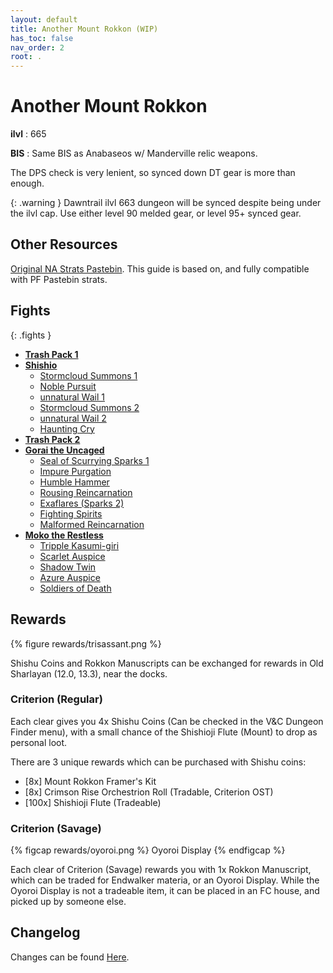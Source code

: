 ```yaml
---
layout: default
title: Another Mount Rokkon (WIP)
has_toc: false
nav_order: 2
root: .
---
```


# Another Mount Rokkon

**ilvl**
: 665

**BIS**
: Same BIS as Anabaseos w/ Manderville relic weapons.

The DPS check is very lenient, so synced down DT gear is more than enough.

{: .warning }
Dawntrail ilvl 663 dungeon will be synced despite being under the ilvl cap.
Use either level 90 melded gear, or level 95+ synced gear.

## Other Resources

[Original NA Strats Pastebin](https://pastebin.com/wZups8t2). This guide is
based on, and fully compatible with PF Pastebin strats.

## Fights

{: .fights }
* **[Trash Pack 1](./trash1/)**
* **[Shishio](./shishio/)**
    * [Stormcloud Summons 1](./shishio/stormcloud-1/)
    * [Noble Pursuit](./shishio/noble-pursuit)
    * [unnatural Wail 1](./shishio/unnatural-wail-1/)
    * [Stormcloud Summons 2](./shishio/stormcloud-2/)
    * [unnatural Wail 2](./shishio/unnatural-wail-2/)
    * [Haunting Cry](./shishio/haunting-cry/)
* **[Trash Pack 2](./trash2/)**
* **[Gorai the Uncaged](./gorai/)**
    * [Seal of Scurrying Sparks 1](./gorai/sparks-1/)
    * [Impure Purgation](./gorai/purgation/)
    * [Humble Hammer](./gorai/humble-hammer/)
    * [Rousing Reincarnation](./gorai/rousing-reincarnation/)
    * [Exaflares (Sparks 2)](./gorai/sparks-2/)
    * [Fighting Spirits](./gorai/fighting-spirits/)
    * [Malformed Reincarnation](./gorai/malformed-reincarnation/)
* **[Moko the Restless](./moko/)**
    * [Tripple Kasumi-giri](./moko/kasumi-giri/)
    * [Scarlet Auspice](./moko/scarlet-auspice/)
    * [Shadow Twin](./moko/shadow-twin/)
    * [Azure Auspice](./moko/azure-auspice/)
    * [Soldiers of Death](./moko/soldiers-of-death/)

## Rewards

{% figure rewards/trisassant.png %}

Shishu Coins and Rokkon Manuscripts can be exchanged for rewards in Old
Sharlayan (12.0, 13.3), near the docks.

### Criterion (Regular)

Each clear gives you 4x Shishu Coins (Can be checked in the V&C Dungeon Finder
menu), with a small chance of the Shishioji Flute (Mount) to drop as personal
loot.

There are 3 unique rewards which can be purchased with Shishu coins:

* [8x] Mount Rokkon Framer's Kit
* [8x] Crimson Rise Orchestrion Roll (Tradable, Criterion OST)
* [100x] Shishioji Flute (Tradeable)

### Criterion (Savage)

{% figcap rewards/oyoroi.png %}
Oyoroi Display
{% endfigcap %}

Each clear of Criterion (Savage) rewards you with 1x Rokkon Manuscript, which
can be traded for Endwalker materia, or an Oyoroi Display. While the Oyoroi
Display is not a tradeable item, it can be placed in an FC house, and picked
up by someone else.

## Changelog

Changes can be found [Here](./changelog/).
